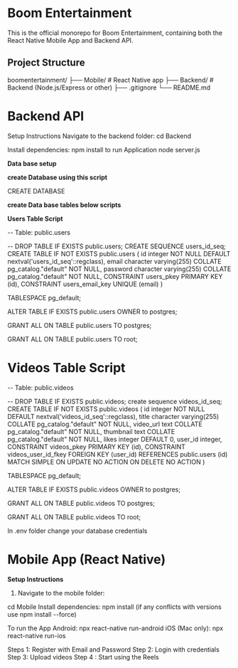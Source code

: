 
# Boom Entertainment

This is the official monorepo for Boom Entertainment, containing both the React Native Mobile App and Backend API.

## Project Structure

boomentertainment/
├── Mobile/ # React Native app
├── Backend/ # Backend (Node.js/Express or other)
├── .gitignore
└── README.md

# Backend API

Setup Instructions
Navigate to the backend folder:
  cd Backend
  
Install dependencies:
  npm install
to run Application 
  node server.js

**Data base setup**

**create Database using this script**

  CREATE DATABASE <DatabaseName>
  
**create Data base tables below scripts**

  **Users Table Script**
  
-- Table: public.users

-- DROP TABLE IF EXISTS public.users;
CREATE SEQUENCE users_id_seq;
CREATE TABLE IF NOT EXISTS public.users
(
    id integer NOT NULL DEFAULT nextval('users_id_seq'::regclass),
    email character varying(255) COLLATE pg_catalog."default" NOT NULL,
    password character varying(255) COLLATE pg_catalog."default" NOT NULL,
    CONSTRAINT users_pkey PRIMARY KEY (id),
    CONSTRAINT users_email_key UNIQUE (email)
)

TABLESPACE pg_default;

ALTER TABLE IF EXISTS public.users
    OWNER to postgres;

GRANT ALL ON TABLE public.users TO postgres;

GRANT ALL ON TABLE public.users TO root;

# Videos Table Script

-- Table: public.videos

-- DROP TABLE IF EXISTS public.videos;
create sequence videos_id_seq;
CREATE TABLE IF NOT EXISTS public.videos
(
    id integer NOT NULL DEFAULT nextval('videos_id_seq'::regclass),
    title character varying(255) COLLATE pg_catalog."default" NOT NULL,
    video_url text COLLATE pg_catalog."default" NOT NULL,
    thumbnail text COLLATE pg_catalog."default" NOT NULL,
    likes integer DEFAULT 0,
    user_id integer,
    CONSTRAINT videos_pkey PRIMARY KEY (id),
    CONSTRAINT videos_user_id_fkey FOREIGN KEY (user_id)
        REFERENCES public.users (id) MATCH SIMPLE
        ON UPDATE NO ACTION
        ON DELETE NO ACTION
)

TABLESPACE pg_default;

ALTER TABLE IF EXISTS public.videos
    OWNER to postgres;

GRANT ALL ON TABLE public.videos TO postgres;

GRANT ALL ON TABLE public.videos TO root;
  
In .env folder change your database credentials



# Mobile App (React Native)

**Setup Instructions**

1. Navigate to the mobile folder:

   
cd Mobile
Install dependencies:
  npm install (if any conflicts with versions use npm install --force)
  
To run the App
Android:
  npx react-native run-android
iOS (Mac only):
  npx react-native run-ios


Steps 1: Register with Email and Password 
Step 2: Login with credentials
Step 3: Upload videos
Step 4 : Start using the Reels
